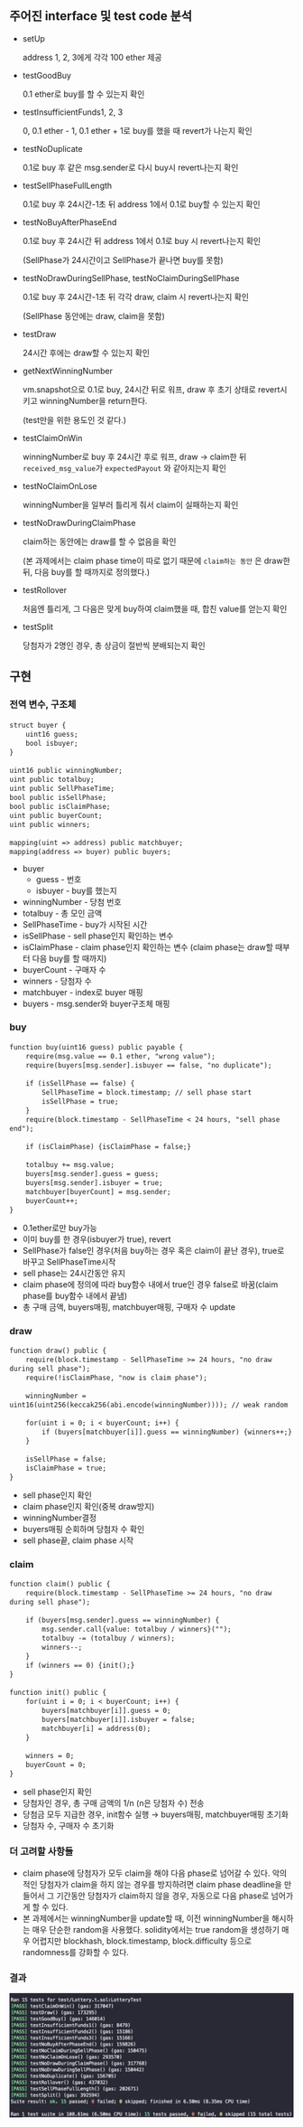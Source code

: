 ## 주어진 interface 및 test code 분석

- setUp
    
    address 1, 2, 3에게 각각 100 ether 제공
    
- testGoodBuy
    
    0.1 ether로 buy를 할 수 있는지 확인
    
- testInsufficientFunds1, 2, 3
    
    0, 0.1 ether - 1, 0.1 ether + 1로 buy를 했을 때 revert가 나는지 확인
    

- testNoDuplicate
    
    0.1로 buy 후 같은 msg.sender로 다시 buy시 revert나는지 확인
    
- testSellPhaseFullLength
    
    0.1로 buy 후 24시간-1초 뒤 address 1에서 0.1로 buy할 수 있는지 확인
    

- testNoBuyAfterPhaseEnd
    
    0.1로 buy 후 24시간 뒤 address 1에서 0.1로 buy 시 revert나는지 확인
    
    (SellPhase가 24시간이고 SellPhase가 끝나면 buy를 못함)
    

- testNoDrawDuringSellPhase, testNoClaimDuringSellPhase
    
    0.1로 buy 후 24시간-1초 뒤 각각 draw, claim 시 revert나는지 확인
    
    (SellPhase 동안에는 draw, claim을 못함)
    

- testDraw
    
    24시간 후에는 draw할 수 있는지 확인
    
- getNextWinningNumber
    
    vm.snapshot으로 0.1로 buy, 24시간 뒤로 워프, draw 후 초기 상태로 revert시키고 winningNumber을 return한다.
    
    (test만을 위한 용도인 것 같다.)
    
- testClaimOnWin
    
    winningNumber로 buy 후 24시간 후로 워프, draw → claim한 뒤`received_msg_value`가 `expectedPayout` 와 같아지는지 확인
    

- testNoClaimOnLose
    
    winningNumber을 일부러 틀리게 줘서 claim이 실패하는지 확인
    
- testNoDrawDuringClaimPhase
    
    claim하는 동안에는 draw를 할 수 없음을 확인
    
    (본 과제에서는 claim phase time이 따로 없기 때문에 `claim하는 동안` 은 draw한 뒤, 다음 buy를 할 때까지로 정의했다.)
    

- testRollover
    
    처음엔 틀리게, 그 다음은 맞게 buy하여 claim했을 때, 합친 value를 얻는지 확인
    
- testSplit
    
    당첨자가 2명인 경우, 총 상금이 절반씩 분배되는지 확인
    

## 구현

### 전역 변수, 구조체

```solidity
struct buyer {
    uint16 guess;
    bool isbuyer;
}

uint16 public winningNumber;
uint public totalbuy;
uint public SellPhaseTime;
bool public isSellPhase;
bool public isClaimPhase;
uint public buyerCount;
uint public winners;

mapping(uint => address) public matchbuyer;
mapping(address => buyer) public buyers;
```

- buyer
    - guess - 번호
    - isbuyer - buy를 했는지
- winningNumber - 당첨 번호
- totalbuy - 총 모인 금액
- SellPhaseTime - buy가 시작된 시간
- isSellPhase - sell phase인지 확인하는 변수
- isClaimPhase - claim phase인지 확인하는 변수 (claim phase는 draw할 때부터 다음 buy를 할 때까지)
- buyerCount - 구매자 수
- winners - 당첨자 수
- matchbuyer - index로 buyer 매핑
- buyers - msg.sender와 buyer구조체 매핑

### buy

```solidity
function buy(uint16 guess) public payable {
    require(msg.value == 0.1 ether, "wrong value");
    require(buyers[msg.sender].isbuyer == false, "no duplicate");

    if (isSellPhase == false) {
        SellPhaseTime = block.timestamp; // sell phase start
        isSellPhase = true;
    }
    require(block.timestamp - SellPhaseTime < 24 hours, "sell phase end");

    if (isClaimPhase) {isClaimPhase = false;}

    totalbuy += msg.value;
    buyers[msg.sender].guess = guess;
    buyers[msg.sender].isbuyer = true;
    matchbuyer[buyerCount] = msg.sender;
    buyerCount++;
}
```

- 0.1ether로만 buy가능
- 이미 buy를 한 경우(isbuyer가 true), revert
- SellPhase가 false인 경우(처음 buy하는 경우 혹은 claim이 끝난 경우), true로 바꾸고 SellPhaseTime시작
- sell phase는 24시간동안 유지
- claim phase에 정의에 따라 buy함수 내에서 true인 경우 false로 바꿈(claim phase를 buy함수 내에서 끝냄)
- 총 구매 금액, buyers매핑, matchbuyer매핑, 구매자 수 update

### draw

```solidity
function draw() public {
    require(block.timestamp - SellPhaseTime >= 24 hours, "no draw during sell phase");
    require(!isClaimPhase, "now is claim phase");

    winningNumber = uint16(uint256(keccak256(abi.encode(winningNumber)))); // weak random

    for(uint i = 0; i < buyerCount; i++) {
        if (buyers[matchbuyer[i]].guess == winningNumber) {winners++;}
    }

    isSellPhase = false;
    isClaimPhase = true;
}
```

- sell phase인지 확인
- claim phase인지 확인(중복 draw방지)
- winningNumber결정
- buyers매핑 순회하며 당첨자 수 확인
- sell phase끝, claim phase 시작

### claim

```solidity
function claim() public {
    require(block.timestamp - SellPhaseTime >= 24 hours, "no draw during sell phase");

    if (buyers[msg.sender].guess == winningNumber) {
        msg.sender.call{value: totalbuy / winners}("");
        totalbuy -= (totalbuy / winners);
        winners--;
    }
    if (winners == 0) {init();}
}

function init() public {
    for(uint i = 0; i < buyerCount; i++) {
        buyers[matchbuyer[i]].guess = 0;
        buyers[matchbuyer[i]].isbuyer = false;
        matchbuyer[i] = address(0);
    }

    winners = 0;
    buyerCount = 0;        
}
```

- sell phase인지 확인
- 당첨자인 경우, 총 구매 금액의 1/n (n은 당첨자 수) 전송
- 당첨금 모두 지급한 경우, init함수 실행 → buyers매핑, matchbuyer매핑 초기화
- 당첨자 수, 구매자 수 초기화

### 더 고려할 사항들

- claim phase에 당첨자가 모두 claim을 해야 다음 phase로 넘어갈 수 있다. 악의적인 당첨자가 claim을 하지 않는 경우를 방지하려면 claim phase deadline을 만들어서 그 기간동안 당첨자가 claim하지 않을 경우, 자동으로 다음 phase로 넘어가게 할 수 있다.
- 본 과제에서는 winningNumber을 update할 때, 이전 winningNumber을 해시하는 매우 단순한 random을 사용했다. solidity에서는 true random을 생성하기 매우 어렵지만 blockhash, block.timestamp, block.difficulty 등으로 randomness를 강화할 수 있다.

### 결과

![image.png](./image.png)